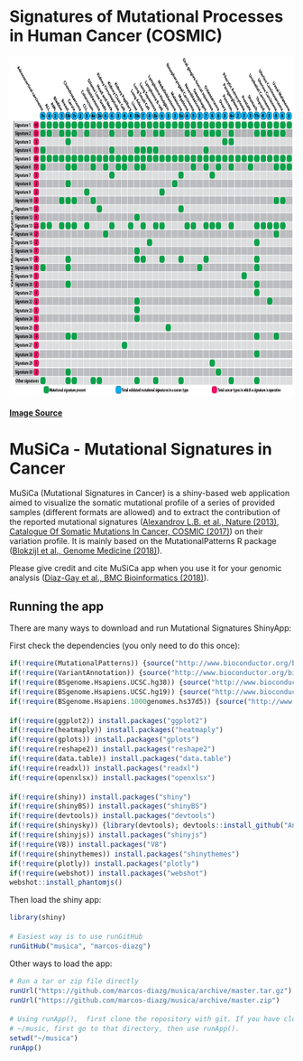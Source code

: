 # Signatures of Mutational Processes in Human Cancer (COSMIC)

<p align="center">
  <img width="850" height="600" src="https://github.com/jongtaek-kim/Mutational_Signatures_in_Cancer_with_MuSiCa/blob/master/aux_files/mutationalsignaturematrix.png">
</p>

#### [Image Source](https://cancer.sanger.ac.uk/cosmic/signatures)


# MuSiCa - Mutational Signatures in Cancer

MuSiCa (Mutational Signatures in Cancer) is a shiny-based web application aimed to visualize the somatic mutational profile of a series of provided samples (different formats are allowed) and to extract the contribution of the reported mutational signatures ([Alexandrov L.B. et al., Nature (2013)](http://dx.doi.org/10.1038/nature12477), [Catalogue Of Somatic Mutations In Cancer, COSMIC (2017)](http://cancer.sanger.ac.uk/cosmic/signatures)) on their variation profile. It is mainly based on the MutationalPatterns R package ([Blokzijl et al., Genome Medicine (2018)](https://doi.org/10.1186/s13073-018-0539-0)).

Please give credit and cite MuSiCa app when you use it for your genomic analysis ([Díaz-Gay et al., BMC Bioinformatics (2018)](https://doi.org/10.1186/s12859-018-2234-y)).

## Running the app

There are many ways to download and run Mutational Signatures ShinyApp:

First check the dependencies (you only need to do this once):






```R
if(!require(MutationalPatterns)) {source("http://www.bioconductor.org/biocLite.R");biocLite("MutationalPatterns")}
if(!require(VariantAnnotation)) {source("http://www.bioconductor.org/biocLite.R");biocLite("VariantAnnotation")}
if(!require(BSgenome.Hsapiens.UCSC.hg38)) {source("http://www.bioconductor.org/biocLite.R");biocLite("BSgenome.Hsapiens.UCSC.hg38")}
if(!require(BSgenome.Hsapiens.UCSC.hg19)) {source("http://www.bioconductor.org/biocLite.R");biocLite("BSgenome.Hsapiens.UCSC.hg19")}
if(!require(BSgenome.Hsapiens.1000genomes.hs37d5)) {source("http://www.bioconductor.org/biocLite.R");biocLite("BSgenome.Hsapiens.1000genomes.hs37d5")}

if(!require(ggplot2)) install.packages("ggplot2")
if(!require(heatmaply)) install.packages("heatmaply")
if(!require(gplots)) install.packages("gplots")
if(!require(reshape2)) install.packages("reshape2")
if(!require(data.table)) install.packages("data.table")
if(!require(readxl)) install.packages("readxl")
if(!require(openxlsx)) install.packages("openxlsx")

if(!require(shiny)) install.packages("shiny")
if(!require(shinyBS)) install.packages("shinyBS")
if(!require(devtools)) install.packages("devtools")
if(!require(shinysky)) {library(devtools); devtools::install_github("AnalytixWare/ShinySky")}
if(!require(shinyjs)) install.packages("shinyjs")
if(!require(V8)) install.packages("V8")
if(!require(shinythemes)) install.packages("shinythemes")
if(!require(plotly)) install.packages("plotly")
if(!require(webshot)) install.packages("webshot")
webshot::install_phantomjs()
```

Then load the shiny app:

```R
library(shiny)

# Easiest way is to use runGitHub
runGitHub("musica", "marcos-diazg")
```

Other ways to load the app:

```R
# Run a tar or zip file directly
runUrl("https://github.com/marcos-diazg/musica/archive/master.tar.gz")
runUrl("https://github.com/marcos-diazg/musica/archive/master.zip")

# Using runApp(),  first clone the repository with git. If you have cloned it into
# ~/music, first go to that directory, then use runApp().
setwd("~/musica")
runApp()
```
